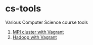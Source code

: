 # cs-tools

Various Computer Science course tools

1. [MPI cluster with Vagrant](vagrant/mpi/README.md)
2. [Hadoop with Vagrant](vagrant/hadoop/README.md)
